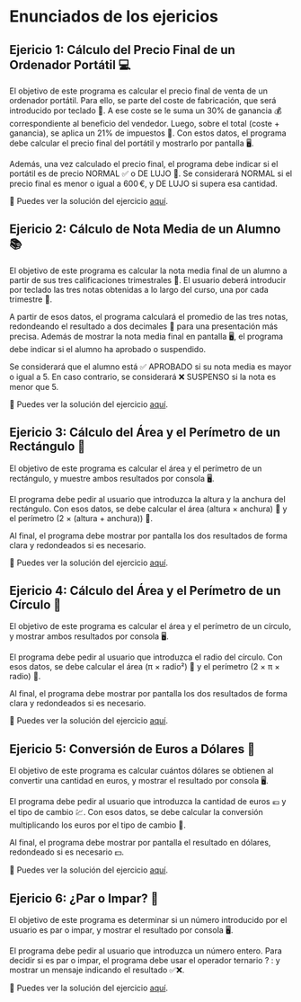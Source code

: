 # Enunciados de los ejericios
## Ejericio 1: Cálculo del Precio Final de un Ordenador Portátil 💻

El objetivo de este programa es calcular el precio final de venta de un ordenador portátil. Para ello, se parte del coste de fabricación, que será introducido por teclado 🧾. A ese coste se le suma un 30% de ganancia 💰 correspondiente al beneficio del vendedor. Luego, sobre el total (coste + ganancia), se aplica un 21% de impuestos 🧾. Con estos datos, el programa debe calcular el precio final del portátil y mostrarlo por pantalla 🖥️.

Además, una vez calculado el precio final, el programa debe indicar si el portátil es de precio NORMAL ✅ o DE LUJO 💎. Se considerará NORMAL si el precio final es menor o igual a 600 €, y DE LUJO si supera esa cantidad.

🔗 Puedes ver la solución del ejercicio [aquí](EjercicioPrecioPortatil.java).

## Ejericio 2: Cálculo de Nota Media de un Alumno 📚

El objetivo de este programa es calcular la nota media final de un alumno a partir de sus tres calificaciones trimestrales 📝. El usuario deberá introducir por teclado las tres notas obtenidas a lo largo del curso, una por cada trimestre 📅.

A partir de esos datos, el programa calculará el promedio de las tres notas, redondeando el resultado a dos decimales 🎯 para una presentación más precisa. Además de mostrar la nota media final en pantalla 🖥️, el programa debe indicar si el alumno ha aprobado o suspendido.

Se considerará que el alumno está ✅ APROBADO si su nota media es mayor o igual a 5. En caso contrario, se considerará ❌ SUSPENSO si la nota es menor que 5.

🔗 Puedes ver la solución del ejercicio [aquí](EjercicioNotaMedia.java).

## Ejericio 3: Cálculo del Área y el Perímetro de un Rectángulo 📐

El objetivo de este programa es calcular el área y el perímetro de un rectángulo, y muestre ambos resultados por consola 🖥️.

El programa debe pedir al usuario que introduzca la altura y la anchura del rectángulo. Con esos datos, se debe calcular el área (altura × anchura) 🧮 y el perímetro (2 × (altura + anchura)) 📏.

Al final, el programa debe mostrar por pantalla los dos resultados de forma clara y redondeados si es necesario.

🔗 Puedes ver la solución del ejercicio [aquí](EjercicioRectangulo.java).

## Ejericio 4: Cálculo del Área y el Perímetro de un Círculo 🔵

El objetivo de este programa es calcular el área y el perímetro de un círculo, y mostrar ambos resultados por consola 🖥️.

El programa debe pedir al usuario que introduzca el radio del círculo. Con esos datos, se debe calcular el área (π × radio²) 🧮 y el perímetro (2 × π × radio) 📏.

Al final, el programa debe mostrar por pantalla los dos resultados de forma clara y redondeados si es necesario.

🔗 Puedes ver la solución del ejercicio [aquí](EjercicioCirculo.java).

## Ejericio 5: Conversión de Euros a Dólares 💱

El objetivo de este programa es calcular cuántos dólares se obtienen al convertir una cantidad en euros, y mostrar el resultado por consola 🖥️.

El programa debe pedir al usuario que introduzca la cantidad de euros 💶 y el tipo de cambio 💹. Con esos datos, se debe calcular la conversión multiplicando los euros por el tipo de cambio 🔁.

Al final, el programa debe mostrar por pantalla el resultado en dólares, redondeado si es necesario 💵.

🔗 Puedes ver la solución del ejercicio [aquí](EjercicioConversor.java).

## Ejericio 6: ¿Par o Impar? 🔢

El objetivo de este programa es determinar si un número introducido por el usuario es par o impar, y mostrar el resultado por consola 🖥️.

El programa debe pedir al usuario que introduzca un número entero. Para decidir si es par o impar, el programa debe usar el operador ternario ? : y mostrar un mensaje indicando el resultado ✅❌.

🔗 Puedes ver la solución del ejercicio [aquí](EjercicioParImpar.java).

